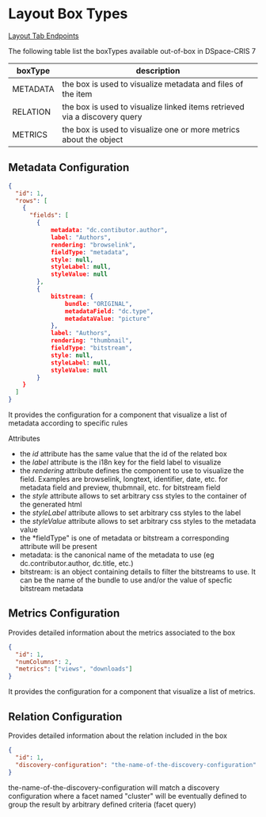 # Layout Box Types
[Layout Tab Endpoints](tabs.md)

The following table list the boxTypes available out-of-box in DSpace-CRIS 7

boxType | description
------------ | -------------
METADATA | the box is used to visualize metadata and files of the item 
RELATION | the box is used to visualize linked items retrieved via a discovery query
METRICS | the box is used to visualize one or more metrics about the object

## Metadata Configuration

```json
{
  "id": 1,
  "rows": [
    {
	  "fields": [
	  	{
	  		metadata: "dc.contibutor.author",
	  		label: "Authors",
	  		rendering: "browselink",
	  		fieldType: "metadata",
	  		style: null,
	  		styleLabel: null,
	  		styleValue: null
	  	},
	  	{
	  		bitstream: {
	  			bundle: "ORIGINAL", 
	  			metadataField: "dc.type",
	  			metadataValue: "picture"
	  		},
	  		label: "Authors",
	  		rendering: "thumbnail",
	  		fieldType: "bitstream",
	  		style: null,
	  		styleLabel: null,
	  		styleValue: null
	  	}
  	}
  ]
}
```

It provides the configuration for a component that visualize a list of metadata according to specific rules

Attributes
* the *id* attribute has the same value that the id of the related box
* the *label* attribute is the i18n key for the field label to visualize
* the *rendering* attribute defines the component to use to visualize the field. Examples are browselink, longtext, identifier, date, etc. for metadata field and preview, thubmnail, etc. for bitstream field 
* the *style* attribute allows to set arbitrary css styles to the container of the generated html
* the *styleLabel* attribute allows to set arbitrary css styles to the label
* the *styleValue* attribute allows to set arbitrary css styles to the metadata value
* the *fieldType" is one of metadata or bitstream a corresponding attribute will be present
* metadata: is the canonical name of the metadata to use (eg dc.contributor.author, dc.title, etc.)
* bitstream: is an object containing details to filter the bitstreams to use. It can be the name of the bundle to use and/or the value of specfic bitstream metadata

## Metrics Configuration

Provides detailed information about the metrics associated to the box

```json
{
  "id": 1,
  "numColumns": 2,
  "metrics": ["views", "downloads"]
}
```

It provides the configuration for a component that visualize a list of metrics.

## Relation Configuration


Provides detailed information about the relation included in the box

```json
{
  "id": 1,
  "discovery-configuration": "the-name-of-the-discovery-configuration"
}
```

the-name-of-the-discovery-configuration will match a discovery configuration where a facet named "cluster" 
will be eventually defined  to group the result by arbitrary defined criteria (facet query)